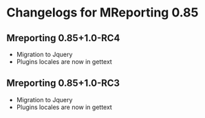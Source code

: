 Changelogs for MReporting 0.85
==============================

Mreporting 0.85+1.0-RC4
-----------------------

* Migration to Jquery
* Plugins locales are now in gettext



Mreporting 0.85+1.0-RC3
-----------------------

* Migration to Jquery
* Plugins locales are now in gettext
